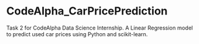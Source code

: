 # CodeAlpha_CarPricePrediction
Task 2 for CodeAlpha Data Science Internship. A Linear Regression model to predict used car prices using Python and scikit-learn.
